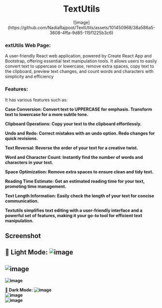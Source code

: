 <h1 align="center">TextUtils</h1>
<p align="center">
![image](https://github.com/NadiaRajpoot/TextUtils/assets/101450968/38a586a5-3608-4ffa-9d85-115f1225b3c6)
<p/>
<h3>extUtils Web Page:</h3> A user-friendly React web application, powered by Create React App and Bootstrap, offering essential text manipulation tools. It allows users to easily convert text to uppercase or lowercase, remove extra spaces, copy text to the clipboard, preview text changes, and count words and characters with simplicity and efficiency


<h3>Features:</h3>
It has various features such as:

<b>Case Conversion:<b/>
Convert text to UPPERCASE for emphasis.
Transform text to lowercase for a more subtle tone.

Clipboard Operations:
Copy your text to the clipboard effortlessly.

Undo and Redo:
Correct mistakes with an undo option.
Redo changes for quick revisions.

Text Reversal:
Reverse the order of your text for a creative twist.

Word and Character Count:
Instantly find the number of words and characters in your text.

Space Optimization:
Remove extra spaces to ensure clean and tidy text.

Reading Time Estimate:
Get an estimated reading time for your text, promoting time management.

Text Length Information:
Easily check the length of your text for concise communication.

Textutils simplifies text editing with a user-friendly interface and a powerful set of features, making it your go-to tool for efficient text manipulation.

## Screenshot
🌝 **Light Mode:**
![image](https://github.com/NadiaRajpoot/TextUtils/assets/101450968/dae0decd-d52b-4ec2-b896-bc582ae37c6a)
---

![image](https://github.com/NadiaRajpoot/TextUtils/assets/101450968/83959e43-9a1b-417c-904f-2ce66bfd4a01)
---

![image](https://github.com/NadiaRajpoot/TextUtils/assets/101450968/4ea71859-1438-4b5a-b213-e883c728a518)

🌚 **Dark Mode:**
![image](https://github.com/NadiaRajpoot/TextUtils/assets/101450968/f14e25dc-5c90-41e7-b256-53c186489ab2)
<br>
![image](https://github.com/NadiaRajpoot/TextUtils/assets/101450968/a06e9f60-9da7-41cf-93d0-c64184ecadb1)
<br>
![image](https://github.com/NadiaRajpoot/TextUtils/assets/101450968/e6fdd1c3-a97e-450d-a727-db9ec184aee4)






